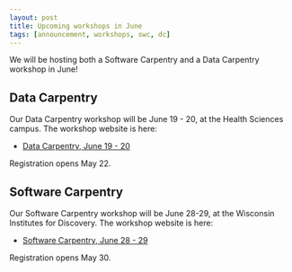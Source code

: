 ```yaml
---
layout: post
title: Upcoming workshops in June
tags: [announcement, workshops, swc, dc]
---
```


We will be hosting both a Software Carpentry and a Data Carpentry workshop
in June!  

## Data Carpentry

Our Data Carpentry workshop will be June 19 - 20, at the Health Sciences 
campus.  The workshop website is here: 

* [Data Carpentry, June 19 - 20](https://uw-madison-aci.github.io/2017-06-19-uwmadison-dc/)

Registration opens May 22.  

## Software Carpentry

Our Software Carpentry workshop will be June 28-29, at the Wisconsin Institutes 
for Discovery.  The workshop website is here: 

* [Software Carpentry, June 28 - 29](https://uw-madison-aci.github.io/2017-06-28-uwmadison-swc/)

Registration opens May 30.  